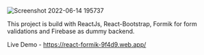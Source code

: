 ![Screenshot 2022-06-14 195737](https://user-images.githubusercontent.com/50990639/173588813-aaaa27f0-0ca3-449b-a2cf-866eb9c400d6.png)

This project is build with ReactJs, React-Bootstrap, Formik for form validations and Firebase as dummy backend.

Live Demo - https://react-formik-9f4d9.web.app/

